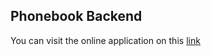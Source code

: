 ## Phonebook Backend
 
You can visit the online application on this [link](https://throbbing-sound-8802.fly.dev/api/persons)